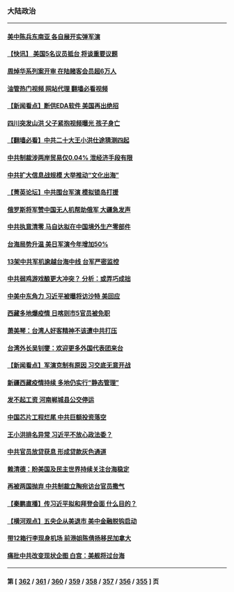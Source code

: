 ### 大陆政治
---
#### [美中陈兵东南亚 各自展开实弹军演](../../pages/ncid277/n13802464.md?08150445) 
#### [【快讯】 美国5名议员抵台 将谈重要议题](../../pages/ncid277/n13802345.md?08150445) 
#### [周焯华系列案开审 在陆赌客会员超6万人](../../pages/ncid277/n13802225.md?08150445) 
#### [油管热门视频 网站代理 翻墙必看视频](http://209.222.30.114:81/youtube.html?08150445)
#### [【新闻看点】断供EDA软件 美国再出绝招](../../pages/ncid277/n13802035.md?08150445) 
#### [四川突发山洪 父子紧抱视频曝光 孩子身亡](../../pages/ncid277/n13802145.md?08150445) 
#### [【翻墙必看】中共二十大王小洪仕途猜测四起](../../pages/ncid277/n13802115.md?08150445) 
#### [中共制裁涉两岸贸易仅0.04% 泄经济手段有限](../../pages/ncid277/n13801207.md?08150445) 
#### [中共扩大信息战规模 大举推动“文化出海”](../../pages/ncid277/n13802065.md?08150445) 
#### [【菁英论坛】中共围台军演 模拟锁岛打援](../../pages/ncid277/n13802010.md?08150445) 
#### [俄罗斯将军赞中国无人机帮助俄军 大疆急发声](../../pages/ncid277/n13802020.md?08150445) 
#### [中共执意清零 马自达拟在中国境外生产零部件](../../pages/ncid277/n13801960.md?08150445) 
#### [台海局势升温 美日军演今年增加50%](../../pages/ncid277/n13801967.md?08150445) 
#### [13架中共军机逾越台海中线 台军严密监控](../../pages/ncid277/n13801930.md?08150445) 
#### [中共弱鸡游戏酿更大冲突？ 分析：或弄巧成拙](../../pages/ncid277/n13801932.md?08150445) 
#### [中美中东角力 习近平被曝将访沙特 美回应](../../pages/ncid277/n13801866.md?08150445) 
#### [西藏多地爆疫情 日喀则市5官员被免职](../../pages/ncid277/n13801767.md?08150445) 
#### [萧美琴：台湾人好客精神不该遭中共打压](../../pages/ncid277/n13801733.md?08150445) 
#### [台湾外长吴钊燮：欢迎更多外国代表团来台](../../pages/ncid277/n13801684.md?08150445) 
#### [【新闻看点】军演克制有原因 习交底无意开战](../../pages/ncid277/n13801419.md?08150445) 
#### [新疆西藏疫情持续 多地仍实行“静态管理”](../../pages/ncid277/n13801663.md?08150445) 
#### [发不起工资 河南郸城县公交停运](../../pages/ncid277/n13801528.md?08150445) 
#### [中国芯片工程烂尾 中共巨额投资落空](../../pages/ncid277/n13801643.md?08150445) 
#### [王小洪排名异常 习近平不放心政法委？](../../pages/ncid277/n13801445.md?08150445) 
#### [中共官员放贷获息 形成贷款灰色通道](../../pages/ncid277/n13801619.md?08150445) 
#### [赖清德：盼美国及民主世界持续关注台海稳定](../../pages/ncid277/n13801549.md?08150445) 
#### [再被两国抛弃 中共制裁立陶宛访台官员撒气](../../pages/ncid277/n13801476.md?08150445) 
#### [【秦鹏直播】传习近平拟和拜登会面 什么目的？](../../pages/ncid277/n13801410.md?08150445) 
#### [【横河观点】五央企从美退市 美中金融脱钩启动](../../pages/ncid277/n13801413.md?08150445) 
#### [带12箱行李现身机场 前港姐陈倩扬移民加拿大](../../pages/ncid277/n13801357.md?08150445) 
#### [痛批中共改变现状企图 白宫：美舰将过台海](../../pages/ncid277/n13801374.md?08150445) 

---
#### 第 [ [362](./362.md?08150445) / [361](./361.md?08150445) / [360](./360.md?08150445) / [359](./359.md?08150445) / [358](./358.md?08150445) / [357](./357.md?08150445) / [356](./356.md?08150445) / [355](./355.md?08150445) ] 页

